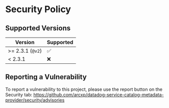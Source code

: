 # Security Policy

## Supported Versions

| Version  | Supported          |
| -------- | ------------------ |
| >= 2.3.1 (`@v2`) | :white_check_mark: |
| < 2.3.1  | :x:                |

## Reporting a Vulnerability

To report a vulnerability to this project, please use the report button on the Security tab: https://github.com/arcxp/datadog-service-catalog-metadata-provider/security/advisories
